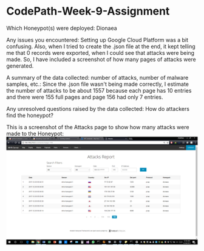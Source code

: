 # CodePath-Week-9-Assignment

Which Honeypot(s) were deployed: Dionaea

Any issues you encountered: Setting up Google Cloud Platform was a bit confusing. Also, when I tried to create the .json file at the end, it kept telling me that 0 records were exported, when I could see that attacks were being made. So, I have included a screenshot of how many pages of attacks were generated. 

A summary of the data collected: number of attacks, number of malware samples, etc.: Since the .json file wasn't being made correctly, I estimate the number of attacks to be about 1557 because each page has 10 entries and there were 155 full pages and page 156 had only 7 entries. 

Any unresolved questions raised by the data collected: How do attackers find the honeypot? 

This is a screenshot of the Attacks page to show how many attacks were made to the Honeypot:
<img src='https://github.com/AnubhawM/CodePath-Week-9-Assignment/blob/master/week9_attacks.PNG' width='' alt='Number of Attacks' />



